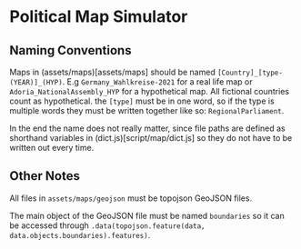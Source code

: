 # Political Map Simulator

## Naming Conventions
Maps in (assets/maps)[assets/maps] should be named `[Country]_[type-(YEAR)]_(HYP)`. E.g `Germany_Wahlkreise-2021` for a real life map or `Adoria_NationalAssembly_HYP` for a hypothetical map. All fictional countries count as hypothetical. the `[type]` must be in one word, so if the type is multiple words they must be written together like so: `RegionalParliament`.

In the end the name does not really matter, since file paths are defined as shorthand variables in (dict.js)[script/map/dict.js] so they do not have to be written out every time.

## Other Notes
All files in `assets/maps/geojson` must be topojson GeoJSON files.


The main object of the GeoJSON file must be named `boundaries` so it can be accessed through `.data(topojson.feature(data, data.objects.boundaries).features)`.
